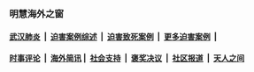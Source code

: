 
### 明慧海外之窗

####  [武汉肺炎](indexes/365.md?t=03091500) &nbsp;|&nbsp;  [迫害案例综述](indexes/328.md?t=03091500) &nbsp;|&nbsp; [迫害致死案例](indexes/277.md?t=03091500)  &nbsp;|&nbsp; [更多迫害案例](indexes/81.md?t=03091500)  &nbsp;|&nbsp; 
####  [时事评论](indexes/19.md?t=03091500) &nbsp;|&nbsp; [海外简讯](indexes/245.md?t=03091500)&nbsp;|&nbsp;  [社会支持](indexes/140.md?t=03091500) &nbsp;|&nbsp; [褒奖决议](indexes/282.md?t=03091500) &nbsp;|&nbsp; [社区报道](indexes/91.md?t=03091500)  &nbsp;|&nbsp; [天人之间](indexes/78.md?t=03091500) 

